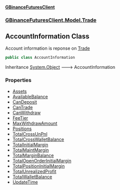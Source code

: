 #### [GBinanceFuturesClient](./index.md 'index')
### [GBinanceFuturesClient.Model.Trade](./GBinanceFuturesClient-Model-Trade.md 'GBinanceFuturesClient.Model.Trade')
## AccountInformation Class
Account information is reponse on [Trade](./GBinanceFuturesClient-Trade.md 'GBinanceFuturesClient.Trade')  
```csharp
public class AccountInformation
```
Inheritance [System.Object](https://docs.microsoft.com/en-us/dotnet/api/System.Object 'System.Object') &#129106; AccountInformation  
### Properties
- [Assets](./GBinanceFuturesClient-Model-Trade-AccountInformation-Assets.md 'GBinanceFuturesClient.Model.Trade.AccountInformation.Assets')
- [AvailableBalance](./GBinanceFuturesClient-Model-Trade-AccountInformation-AvailableBalance.md 'GBinanceFuturesClient.Model.Trade.AccountInformation.AvailableBalance')
- [CanDeposit](./GBinanceFuturesClient-Model-Trade-AccountInformation-CanDeposit.md 'GBinanceFuturesClient.Model.Trade.AccountInformation.CanDeposit')
- [CanTrade](./GBinanceFuturesClient-Model-Trade-AccountInformation-CanTrade.md 'GBinanceFuturesClient.Model.Trade.AccountInformation.CanTrade')
- [CanWithdraw](./GBinanceFuturesClient-Model-Trade-AccountInformation-CanWithdraw.md 'GBinanceFuturesClient.Model.Trade.AccountInformation.CanWithdraw')
- [FeeTier](./GBinanceFuturesClient-Model-Trade-AccountInformation-FeeTier.md 'GBinanceFuturesClient.Model.Trade.AccountInformation.FeeTier')
- [MaxWithdrawAmount](./GBinanceFuturesClient-Model-Trade-AccountInformation-MaxWithdrawAmount.md 'GBinanceFuturesClient.Model.Trade.AccountInformation.MaxWithdrawAmount')
- [Positions](./GBinanceFuturesClient-Model-Trade-AccountInformation-Positions.md 'GBinanceFuturesClient.Model.Trade.AccountInformation.Positions')
- [TotalCrossUnPnl](./GBinanceFuturesClient-Model-Trade-AccountInformation-TotalCrossUnPnl.md 'GBinanceFuturesClient.Model.Trade.AccountInformation.TotalCrossUnPnl')
- [TotalCrossWalletBalance](./GBinanceFuturesClient-Model-Trade-AccountInformation-TotalCrossWalletBalance.md 'GBinanceFuturesClient.Model.Trade.AccountInformation.TotalCrossWalletBalance')
- [TotalInitialMargin](./GBinanceFuturesClient-Model-Trade-AccountInformation-TotalInitialMargin.md 'GBinanceFuturesClient.Model.Trade.AccountInformation.TotalInitialMargin')
- [TotalMaintMargin](./GBinanceFuturesClient-Model-Trade-AccountInformation-TotalMaintMargin.md 'GBinanceFuturesClient.Model.Trade.AccountInformation.TotalMaintMargin')
- [TotalMarginBalance](./GBinanceFuturesClient-Model-Trade-AccountInformation-TotalMarginBalance.md 'GBinanceFuturesClient.Model.Trade.AccountInformation.TotalMarginBalance')
- [TotalOpenOrderInitialMargin](./GBinanceFuturesClient-Model-Trade-AccountInformation-TotalOpenOrderInitialMargin.md 'GBinanceFuturesClient.Model.Trade.AccountInformation.TotalOpenOrderInitialMargin')
- [TotalPositionInitialMargin](./GBinanceFuturesClient-Model-Trade-AccountInformation-TotalPositionInitialMargin.md 'GBinanceFuturesClient.Model.Trade.AccountInformation.TotalPositionInitialMargin')
- [TotalUnrealizedProfit](./GBinanceFuturesClient-Model-Trade-AccountInformation-TotalUnrealizedProfit.md 'GBinanceFuturesClient.Model.Trade.AccountInformation.TotalUnrealizedProfit')
- [TotalWalletBalance](./GBinanceFuturesClient-Model-Trade-AccountInformation-TotalWalletBalance.md 'GBinanceFuturesClient.Model.Trade.AccountInformation.TotalWalletBalance')
- [UpdateTime](./GBinanceFuturesClient-Model-Trade-AccountInformation-UpdateTime.md 'GBinanceFuturesClient.Model.Trade.AccountInformation.UpdateTime')
